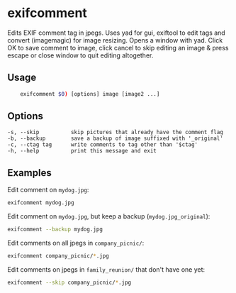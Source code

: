 # exifcomment

Edits EXIF comment tag in jpegs. Uses yad for gui, exiftool to edit tags and convert (imagemagic) for image resizing. Opens a window with yad. Click OK to save comment to image, click cancel to skip editing an image & press escape or close window to quit editing altogether.

## Usage
```sh
    exifcomment $0) [options] image [image2 ...]
```

## Options
```
-s, --skip          skip pictures that already have the comment flag
-b, --backup        save a backup of image suffixed with '_original'
-c, --ctag tag      write comments to tag other than '$ctag'
-h, --help          print this message and exit
```

## Examples
Edit comment on `mydog.jpg`:
```sh
exifcomment mydog.jpg
```

Edit comment on `mydog.jpg`, but keep a backup (`mydog.jpg_original`):
```sh
exifcomment --backup mydog.jpg
```

Edit comments on all jpegs in `company_picnic/`:
```sh
exifcomment company_picnic/*.jpg
```

Edit comments on jpegs in `family_reunion/` that don't have one yet:
```sh
exifcomment --skip company_picnic/*.jpg
```
